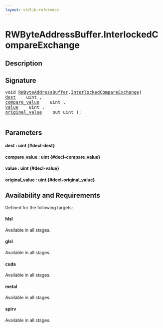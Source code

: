 ```yaml
---
layout: stdlib-reference
---
```


# RWByteAddressBuffer\.InterlockedCompareExchange

## Description





## Signature 

<pre>
void <a href="/stdlib-reference/types/RWByteAddressBuffer/index" class="code_type">RWByteAddressBuffer</a>.<a href="/stdlib-reference/types/RWByteAddressBuffer/InterlockedCompareExchange">InterlockedCompareExchange</a>(
<a href="/stdlib-reference/types/RWByteAddressBuffer/InterlockedCompareExchange#decl-dest" class="code_param">dest</a>    uint ,
<a href="/stdlib-reference/types/RWByteAddressBuffer/InterlockedCompareExchange#decl-compare_value" class="code_param">compare_value</a>    uint ,
<a href="/stdlib-reference/types/RWByteAddressBuffer/InterlockedCompareExchange#decl-value" class="code_param">value</a>    uint ,
<a href="/stdlib-reference/types/RWByteAddressBuffer/InterlockedCompareExchange#decl-original_value" class="code_param">original_value</a>    out uint );

</pre>

## Parameters

#### dest  : uint {#decl-dest}
#### compare\_value  : uint {#decl-compare_value}
#### value  : uint {#decl-value}
#### original\_value  : uint {#decl-original_value}

## Availability and Requirements

Defined for the following targets:

#### hlsl
Available in all stages.

#### glsl
Available in all stages.

#### cuda
Available in all stages.

#### metal
Available in all stages.

#### spirv
Available in all stages.



